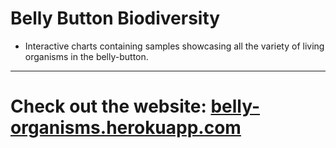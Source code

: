 # Belly Button Biodiversity 
* Interactive charts containing samples showcasing all the variety of living organisms in the belly-button. 
---
# Check out the website: [belly-organisms.herokuapp.com](https://belly-organisms.herokuapp.com/) 
